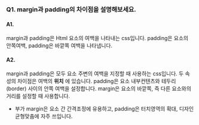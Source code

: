 ### Q1. margin과 padding의 차이점을 설명해보세요.

#### A1.
margin과 padding은 Html 요소의 여백을 나타내는 css입니다. 
padding은 요소의 안쪽여백, padding은 바깥쪽 여백을 나타냅니다.

#### A2.
margin과 padding은 모두 요소 주변의 여백을 지정할 때 사용하는 css입니다.
두 속성의 차이점은 여백의 **위치** 에 있습니다.
padding은 요소 내부컨텐츠와 테두리(border) 사이의 안쪽 여백을 설정합니다.
margin은 요소의 바깥쪽, 즉 다른 요소와의 거리를 설정할 때 사용합니다.


* 부가
margin은 요소 간 간격조정에 유용하고, padding은 터치영역의 확대, 디자인 균형맞춤에 자주 쓰입니다.